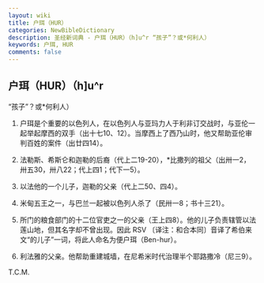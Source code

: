 ```yaml
---
layout: wiki
title: 户珥（HUR）
categories: NewBibleDictionary
description: 圣经新词典 - 户珥（HUR）（h]u^r “孩子”？或*何利人）
keywords: 户珥, HUR
comments: false
---
```


## 户珥（HUR）（h]u^r

“孩子”？或*何利人）

1. 户珥是个重要的以色列人，在以色列人与亚玛力人于利非订交战时，与亚伦一起举起摩西的双手（出十七10、12）。当摩西上了西乃山时，他又帮助亚伦审判百姓的案件（出廿四14）。

2. 法勒斯、希斯仑和迦勒的后裔（代上二19-20），*比撒列的祖父（出卅一2，卅五30，卅八22；代上四1；代下一5）。

3. 以法他的一个儿子，迦勒的父亲（代上二50、四4）。

4. 米甸五王之一，与巴兰一起被以色列人杀了（民卅一8；书十三21）。

5. 所门的粮食部门的十二位官吏之一的父亲（王上四8）。他的儿子负责辖管以法莲山地，但其名字却不曾出现。因此 RSV 〔译注：和合本同〕音译了希伯来文“的儿子”一词，将此人命名为便户珥（Ben-hur）。

6. 利法雅的父亲。他帮助重建城墙，在尼希米时代治理半个耶路撒冷（尼三9）。

T.C.M.








